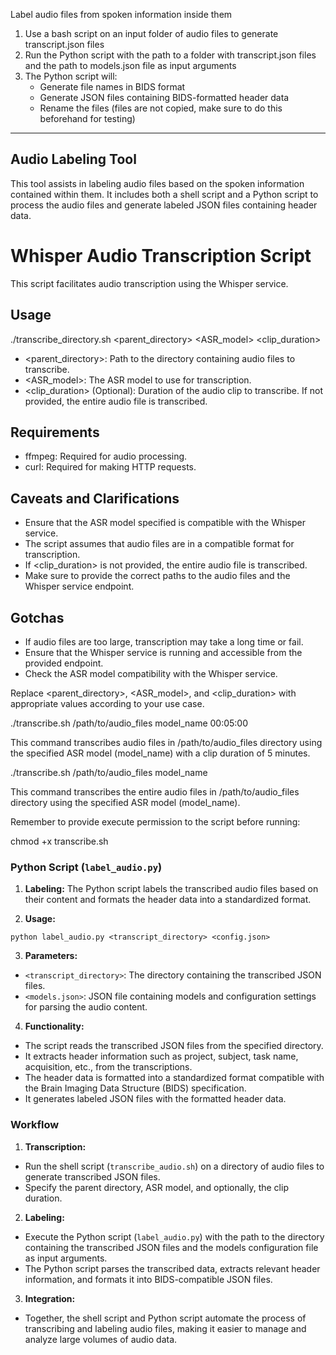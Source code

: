 Label audio files from spoken information inside them

1. Use a bash script on an input folder of audio files to generate transcript.json files
2. Run the Python script with the path to a folder with transcript.json files and the path to models.json file as input arguments
3. The Python script will:
   - Generate file names in BIDS format
   - Generate JSON files containing BIDS-formatted header data
   - Rename the files (files are not copied, make sure to do this beforehand for testing)

---

## Audio Labeling Tool

This tool assists in labeling audio files based on the spoken information contained within them. It includes both a shell script and a Python script to process the audio files and generate labeled JSON files containing header data.



# Whisper Audio Transcription Script

This script facilitates audio transcription using the Whisper service.

## Usage

./transcribe_directory.sh <parent_directory> <ASR_model> <clip_duration>

- <parent_directory>: Path to the directory containing audio files to transcribe.
- <ASR_model>: The ASR model to use for transcription.
- <clip_duration> (Optional): Duration of the audio clip to transcribe. If not provided, the entire audio file is transcribed.

## Requirements

- ffmpeg: Required for audio processing.
- curl: Required for making HTTP requests.

## Caveats and Clarifications

- Ensure that the ASR model specified is compatible with the Whisper service.
- The script assumes that audio files are in a compatible format for transcription.
- If <clip_duration> is not provided, the entire audio file is transcribed.
- Make sure to provide the correct paths to the audio files and the Whisper service endpoint.

## Gotchas

- If audio files are too large, transcription may take a long time or fail.
- Ensure that the Whisper service is running and accessible from the provided endpoint.
- Check the ASR model compatibility with the Whisper service.

Replace <parent_directory>, <ASR_model>, and <clip_duration> with appropriate values according to your use case.

./transcribe.sh /path/to/audio_files model_name 00:05:00

This command transcribes audio files in /path/to/audio_files directory using the specified ASR model (model_name) with a clip duration of 5 minutes.

./transcribe.sh /path/to/audio_files model_name

This command transcribes the entire audio files in /path/to/audio_files directory using the specified ASR model (model_name).

Remember to provide execute permission to the script before running:

chmod +x transcribe.sh


### Python Script (`label_audio.py`)

1. **Labeling:** The Python script labels the transcribed audio files based on their content and formats the header data into a standardized format.

2. **Usage:**

`python label_audio.py <transcript_directory> <config.json>`


3. **Parameters:**
- `<transcript_directory>`: The directory containing the transcribed JSON files.
- `<models.json>`: JSON file containing models and configuration settings for parsing the audio content.

4. **Functionality:**
- The script reads the transcribed JSON files from the specified directory.
- It extracts header information such as project, subject, task name, acquisition, etc., from the transcriptions.
- The header data is formatted into a standardized format compatible with the Brain Imaging Data Structure (BIDS) specification.
- It generates labeled JSON files with the formatted header data.

### Workflow

1. **Transcription:**
- Run the shell script (`transcribe_audio.sh`) on a directory of audio files to generate transcribed JSON files.
- Specify the parent directory, ASR model, and optionally, the clip duration.

2. **Labeling:**
- Execute the Python script (`label_audio.py`) with the path to the directory containing the transcribed JSON files and the models configuration file as input arguments.
- The Python script parses the transcribed data, extracts relevant header information, and formats it into BIDS-compatible JSON files.

3. **Integration:**
- Together, the shell script and Python script automate the process of transcribing and labeling audio files, making it easier to manage and analyze large volumes of audio data.
